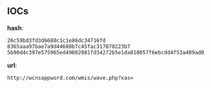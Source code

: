 
## IOCs

__hash__:

```text
26c59bd3fd3d6680c1c1e86dc34716fd
8365aaa97bae7a9d44680b7c45fac317878223b7
5b90d4c397e575965ed49082981fd34272b5e1da010057f6ebcdd4f53a409ad0
```
__url__:

```text
http://wcnsappword.com/wmis/wave.php?xas=
```